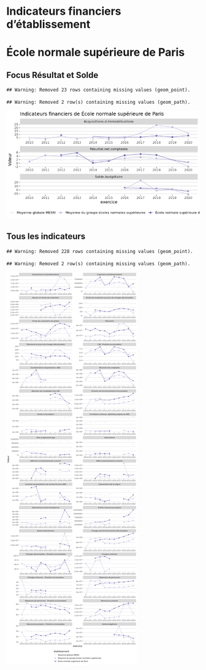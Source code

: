 Indicateurs financiers d’établissement
================

# École normale supérieure de Paris

## Focus Résultat et Solde

    ## Warning: Removed 23 rows containing missing values (geom_point).

    ## Warning: Removed 2 row(s) containing missing values (geom_path).

![](école_normale_supérieure_de_paris_files/figure-gfm/etab.focus-1.png)<!-- -->

## Tous les indicateurs

    ## Warning: Removed 228 rows containing missing values (geom_point).

    ## Warning: Removed 2 row(s) containing missing values (geom_path).

![](école_normale_supérieure_de_paris_files/figure-gfm/etab-1.png)<!-- -->
